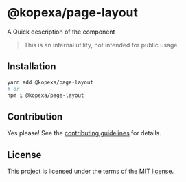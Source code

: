 # @kopexa/page-layout

A Quick description of the component

> This is an internal utility, not intended for public usage.

## Installation

```sh
yarn add @kopexa/page-layout
# or
npm i @kopexa/page-layout
```

## Contribution

Yes please! See the
[contributing guidelines](https://github.com/kopexa-grc/sight/blob/master/CONTRIBUTING.md)
for details.

## License

This project is licensed under the terms of the
[MIT license](https://github.com/kopexa-grc/sight/blob/master/LICENSE).